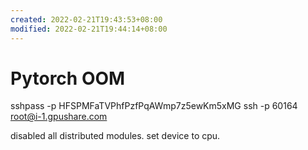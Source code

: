 ```yaml
---
created: 2022-02-21T19:43:53+08:00
modified: 2022-02-21T19:44:14+08:00
---
```


# Pytorch OOM

sshpass -p HFSPMFaTVPhfPzfPqAWmp7z5ewKm5xMG ssh -p 60164 root@i-1.gpushare.com

disabled all distributed modules. set device to cpu.
